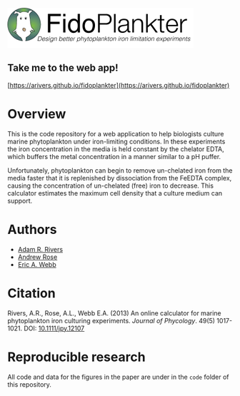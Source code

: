 ![Fidoplankter: software for iron limitation experiments](img/fidoplankterlogo.png)

## Take me to the web app!

[https://arivers.github.io/fidoplankter](https://arivers.github.io/fidoplankter)

# Overview

This is the code repository for a web application to help biologists culture
marine phytoplankton under iron-limiting conditions. In these experiments the
iron concentration in the media is held constant by the chelator EDTA, which buffers the metal concentration in a manner similar to a pH puffer.

Unfortunately, phytoplankton can begin to remove un-chelated iron from
the media faster that it is replenished by dissociation from the FeEDTA
complex, causing the concentration of un-chelated (free) iron to decrease. This
calculator estimates the maximum cell density that a culture medium can support.

# Authors

* [Adam R. Rivers](https://scholar.google.com/citations?user=1-l8IxwAAAAJ&hl=en)
* [Andrew Rose](https://scholar.google.com/citations?user=gAweMFYAAAAJ&hl=en)
* [Eric A. Webb](https://scholar.google.com/citations?user=-31-oa0AAAAJ&hl=en&oi=sra)


# Citation

Rivers, A.R., Rose, A.L., Webb E.A. (2013) An online calculator for marine phytoplankton iron culturing experiments. _Journal of Phycology_. 49(5) 1017-1021. DOI: [10.1111/jpy.12107](http://dx.doi.org/10.1111/jpy.12107)

# Reproducible research

All code and data for the figures in the paper are under in the `code` folder of this repository.
